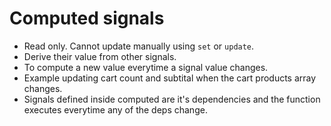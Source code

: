 # Computed signals

- Read only. Cannot update manually using `set` or `update`.
- Derive their value from other signals.
- To compute a new value everytime a signal value changes.
- Example updating cart count and subtital when the cart products array changes.
- Signals defined inside computed are it's dependencies and the function executes everytime any of the deps change.
